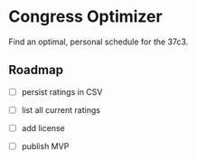 # Congress Optimizer

Find an optimal, personal schedule for the 37c3.

## Roadmap

- [ ] persist ratings in CSV
- [ ] list all current ratings

- [ ] add license
- [ ] publish MVP
